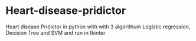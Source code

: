 # Heart-disease-pridictor
Heart disease Pridictor in python with with 3 algorithum Logistic regression, Decision Tree and SVM and run in tkinter 
